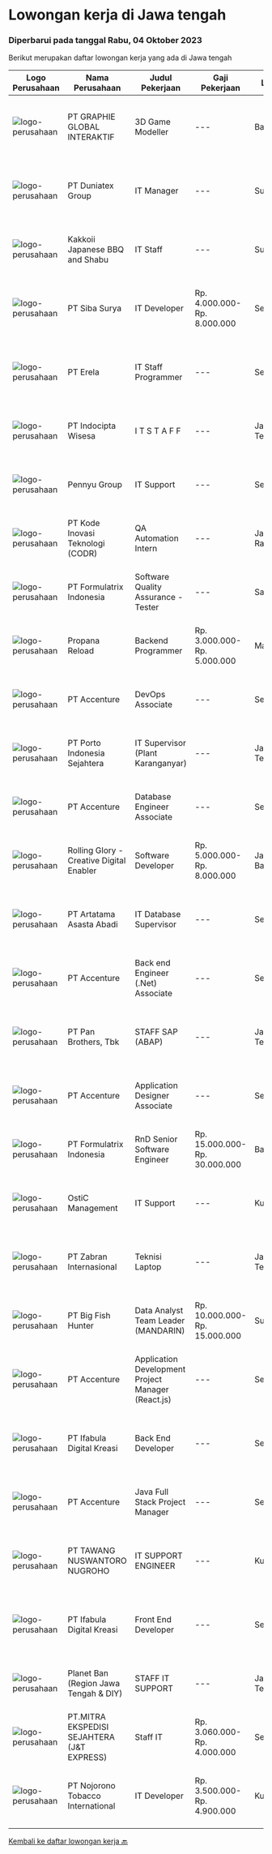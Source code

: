 
  # Lowongan kerja di Jawa tengah

  ### Diperbarui pada tanggal Rabu, 04 Oktober 2023

  Berikut merupakan daftar lowongan kerja yang ada di Jawa tengah

  |Logo Perusahaan | Nama Perusahaan | Judul Pekerjaan | Gaji Pekerjaan | Lokasi | Deskripsi | Tanggal diunggah | Pranala |
  | -------------- | --------------- | --------------- | --------- | --------- | -------------- | ------- | ----------- |
  |![logo-perusahaan](https://image-service-cdn.seek.com.au/4cf2a680e40684f2c1e45f1d04725525a26ebc67/ee4dce1061f3f616224767ad58cb2fc751b8d2dc)|PT GRAPHIE GLOBAL INTERAKTIF|3D Game Modeller|---|Bali|Job Responsibilities: Creating 3D Model character for game Smoothing a 3D file Editing 3D File UV Unwrap texturing Humanoid Rigging Required Software...|Selasa, 03 Oktober 2023|https://www.jobstreet.co.id/id/job/3d-game-modeller-4486438?token=0~9e44d1ce-d0fc-4e64-b5a9-ce6a8bbca394&sectionRank=1&jobId=jobstreet-id-job-4486438|
|![logo-perusahaan](https://image-service-cdn.seek.com.au/9ae8aad4308070437402caaa983b8a7c2c573dc8/ee4dce1061f3f616224767ad58cb2fc751b8d2dc)|PT Duniatex Group|IT Manager|---|Surakarta|As an IT Manager, she/he must have an excellent skills and knowledge about system, programming, database knowledge, as well as leadership skills to...|Senin, 02 Oktober 2023|https://www.jobstreet.co.id/id/job/it-manager-4485122?token=0~9e44d1ce-d0fc-4e64-b5a9-ce6a8bbca394&sectionRank=2&jobId=jobstreet-id-job-4485122|
|![logo-perusahaan](https://image-service-cdn.seek.com.au/8c17790e23671e6fa74ff3ece5f13aeede5ce825/ee4dce1061f3f616224767ad58cb2fc751b8d2dc)|Kakkoii Japanese BBQ and Shabu|IT Staff|---|Surakarta|Usia 25 - 35 tahun Pendidikan minimal D3 Informatika Berpengalaman di bidangnya minimal 1 tahun Mampu trouble shooting computer Menguasai...|Selasa, 03 Oktober 2023|https://www.jobstreet.co.id/id/job/it-staff-4486410?token=0~9e44d1ce-d0fc-4e64-b5a9-ce6a8bbca394&sectionRank=3&jobId=jobstreet-id-job-4486410|
|![logo-perusahaan](https://image-service-cdn.seek.com.au/f8941ef30182eb55b36098f3e149aabdeb319b30/ee4dce1061f3f616224767ad58cb2fc751b8d2dc)|PT Siba Surya|IT Developer|Rp. 4.000.000-Rp. 8.000.000|Semarang|IT Developer StaffJobdescs: Melakukan maintain program yang sudah ada Membuat proyek program baru sesuai kebutuhan perusahaan Requirements: Usia maks....|Senin, 02 Oktober 2023|https://www.jobstreet.co.id/id/job/it-developer-4486203?token=0~9e44d1ce-d0fc-4e64-b5a9-ce6a8bbca394&sectionRank=4&jobId=jobstreet-id-job-4486203|
|![logo-perusahaan](https://image-service-cdn.seek.com.au/cc8d8c9f0ba1f73a44b17955bdd729eab0a12a93/ee4dce1061f3f616224767ad58cb2fc751b8d2dc)|PT Erela|IT Staff Programmer|---|Semarang|Kualifikasi: Lulusan D3 / S1 Informatika Fresh graduate atau berpengalaman Menguasai pemrograman website (PHP, jQuery) Menguasai query database...|Selasa, 03 Oktober 2023|https://www.jobstreet.co.id/id/job/it-staff-programmer-4486425?token=0~9e44d1ce-d0fc-4e64-b5a9-ce6a8bbca394&sectionRank=5&jobId=jobstreet-id-job-4486425|
|![logo-perusahaan](https://i.ibb.co/sqvTCh9/112815900-stock-vector-no-image-available-icon-flat-vector.webp)|PT Indocipta Wisesa|I T  S T A F F|---|Jawa Tengah|Perusahaan manufactur coating &amp; adhesive di Semarang, mengajak bergabung kandidat yang antusias sebagai :I T STAFFKualifikasi D3 / S1 Ilmu...|Senin, 02 Oktober 2023|https://www.jobstreet.co.id/id/job/i-t-s-t-a-f-f-4485023?token=0~9e44d1ce-d0fc-4e64-b5a9-ce6a8bbca394&sectionRank=6&jobId=jobstreet-id-job-4485023|
|![logo-perusahaan](https://image-service-cdn.seek.com.au/0795e7d893a4b3722cfb89bb3b11356aac592fcd/ee4dce1061f3f616224767ad58cb2fc751b8d2dc)|Pennyu Group|IT Support|---|Semarang|Requirements :- Candidate must possess at least a Bachelor's degree (Any Major in Computer Science, Informatics, or Computer Engineering is highly...|Rabu, 27 September 2023|https://www.jobstreet.co.id/id/job/it-support-4482189?token=0~9e44d1ce-d0fc-4e64-b5a9-ce6a8bbca394&sectionRank=7&jobId=jobstreet-id-job-4482189|
|![logo-perusahaan](https://image-service-cdn.seek.com.au/f9a43488fb6cd9c390e0bc30837cba2409c40d5b/ee4dce1061f3f616224767ad58cb2fc751b8d2dc)|PT Kode Inovasi Teknologi (CODR)|QA Automation Intern|---|Jakarta Raya|Job Description: Write test scripts to automate complex test cases and scenarios for web and/or mobile applications Implement strategy for quality...|Jumat, 29 September 2023|https://www.jobstreet.co.id/id/job/qa-automation-intern-4484164?token=0~9e44d1ce-d0fc-4e64-b5a9-ce6a8bbca394&sectionRank=8&jobId=jobstreet-id-job-4484164|
|![logo-perusahaan](https://image-service-cdn.seek.com.au/e68aac730da390a16ce750d09b06eaca69364b55/ee4dce1061f3f616224767ad58cb2fc751b8d2dc)|PT Formulatrix Indonesia|Software Quality Assurance - Tester|---|Salatiga|Headquartered in Dubai, United Arab Emirates, FORMULATRIX is fast growing robotic automation equipment manufacturer and software solutions provider to...|Senin, 02 Oktober 2023|https://www.jobstreet.co.id/id/job/software-quality-assurance-tester-4485408?token=0~9e44d1ce-d0fc-4e64-b5a9-ce6a8bbca394&sectionRank=9&jobId=jobstreet-id-job-4485408|
|![logo-perusahaan](https://image-service-cdn.seek.com.au/8841dfb2235f48b9f4a61a6c657704c60e1ee911/ee4dce1061f3f616224767ad58cb2fc751b8d2dc)|Propana Reload|Backend Programmer|Rp. 3.000.000-Rp. 5.000.000|Magelang|Kualifikasi: Pendidikan Minimal S1 Teknik Informatika IPK Minimal 3.25 Berpengalaman Minimal 1-2 tahun (Diutamakan) Mampu Mengintegrasikan API Bahasa...|Jumat, 29 September 2023|https://www.jobstreet.co.id/id/job/backend-programmer-4482992?token=0~9e44d1ce-d0fc-4e64-b5a9-ce6a8bbca394&sectionRank=10&jobId=jobstreet-id-job-4482992|
|![logo-perusahaan](https://image-service-cdn.seek.com.au/1c2e28fa09a87d89b9dac6106fdc6fa435c484bb/ee4dce1061f3f616224767ad58cb2fc751b8d2dc)|PT Accenture|DevOps Associate|---|Semarang|Support our clients in achieving the benefits that DevOps can offer Design and implement DevOps platform which covers areas such as build automation,...|Kamis, 28 September 2023|https://www.jobstreet.co.id/id/job/devops-associate-4483265?token=0~9e44d1ce-d0fc-4e64-b5a9-ce6a8bbca394&sectionRank=11&jobId=jobstreet-id-job-4483265|
|![logo-perusahaan](https://image-service-cdn.seek.com.au/d12aaa52d90c73bc0b3a659810e789eafc81aeb3/ee4dce1061f3f616224767ad58cb2fc751b8d2dc)|PT Porto Indonesia Sejahtera|IT Supervisor (Plant Karanganyar)|---|Jawa Tengah|Deskripsi pekerjaan: Maintenance dan instalasi Software/hardware PC, Jaringan komputer access point, router, (WAN, LAN, VPN). Troubleshooting...|Senin, 25 September 2023|https://www.jobstreet.co.id/id/job/it-supervisor-plant-karanganyar-4480280?token=0~9e44d1ce-d0fc-4e64-b5a9-ce6a8bbca394&sectionRank=12&jobId=jobstreet-id-job-4480280|
|![logo-perusahaan](https://image-service-cdn.seek.com.au/1c2e28fa09a87d89b9dac6106fdc6fa435c484bb/ee4dce1061f3f616224767ad58cb2fc751b8d2dc)|PT Accenture|Database Engineer Associate|---|Semarang|Perform ETL data migration by extracting from various sources then transforming data obtained to a specified format/calculation and finally loading...|Kamis, 28 September 2023|https://www.jobstreet.co.id/id/job/database-engineer-associate-4483264?token=0~9e44d1ce-d0fc-4e64-b5a9-ce6a8bbca394&sectionRank=13&jobId=jobstreet-id-job-4483264|
|![logo-perusahaan](https://image-service-cdn.seek.com.au/5959c6c0a975dd0c1093495df1aefba5c8f60f57/ee4dce1061f3f616224767ad58cb2fc751b8d2dc)|Rolling Glory - Creative Digital Enabler|Software Developer|Rp. 5.000.000-Rp. 8.000.000|Jawa Barat|Responsibilities : Collaborate in digital product development with Project Manager, team, and stakeholders. Analyze, plan, and design software based...|Selasa, 26 September 2023|https://www.jobstreet.co.id/id/job/software-developer-4481032?token=0~9e44d1ce-d0fc-4e64-b5a9-ce6a8bbca394&sectionRank=14&jobId=jobstreet-id-job-4481032|
|![logo-perusahaan](https://image-service-cdn.seek.com.au/9462de82dbaea67828c85e97d424d4d458e30e71/ee4dce1061f3f616224767ad58cb2fc751b8d2dc)|PT Artatama Asasta Abadi|IT Database Supervisor|---|Semarang|Responsibilities include:  Database Administrator Data Analyst System Analyst IT Support &amp; Security Melakukan service dan pemeliharaan hardware...|Jumat, 22 September 2023|https://www.jobstreet.co.id/id/job/it-database-supervisor-4478100?token=0~9e44d1ce-d0fc-4e64-b5a9-ce6a8bbca394&sectionRank=15&jobId=jobstreet-id-job-4478100|
|![logo-perusahaan](https://image-service-cdn.seek.com.au/1c2e28fa09a87d89b9dac6106fdc6fa435c484bb/ee4dce1061f3f616224767ad58cb2fc751b8d2dc)|PT Accenture|Back end Engineer (.Net) Associate|---|Semarang|Work with Project management and solution architects to estimate and scope out projects. Work with frontend development team to create and optimize...|Rabu, 20 September 2023|https://www.jobstreet.co.id/id/job/back-end-engineer-.net-associate-4475766?token=0~9e44d1ce-d0fc-4e64-b5a9-ce6a8bbca394&sectionRank=16&jobId=jobstreet-id-job-4475766|
|![logo-perusahaan](https://image-service-cdn.seek.com.au/246ed43127dc50d6ad4ae2ecd45f339fcbb449d1/ee4dce1061f3f616224767ad58cb2fc751b8d2dc)|PT Pan Brothers, Tbk|STAFF SAP (ABAP)|---|Jawa Tengah|Bertanggung jawab untuk membuat coding semua RICEF yang diminta functional.Persyaratan:Pendidikan minimal D3 Teknik Informatika, Sistem InformasiPaham...|Rabu, 20 September 2023|https://www.jobstreet.co.id/id/job/staff-sap-abap-4476156?token=0~9e44d1ce-d0fc-4e64-b5a9-ce6a8bbca394&sectionRank=17&jobId=jobstreet-id-job-4476156|
|![logo-perusahaan](https://image-service-cdn.seek.com.au/1c2e28fa09a87d89b9dac6106fdc6fa435c484bb/ee4dce1061f3f616224767ad58cb2fc751b8d2dc)|PT Accenture|Application Designer Associate|---|Semarang|Ownership of technical designs, code development, and component test execution to demonstrate alignment to the functional specification. Using...|Rabu, 20 September 2023|https://www.jobstreet.co.id/id/job/application-designer-associate-4475778?token=0~9e44d1ce-d0fc-4e64-b5a9-ce6a8bbca394&sectionRank=18&jobId=jobstreet-id-job-4475778|
|![logo-perusahaan](https://image-service-cdn.seek.com.au/e68aac730da390a16ce750d09b06eaca69364b55/ee4dce1061f3f616224767ad58cb2fc751b8d2dc)|PT Formulatrix Indonesia|RnD Senior Software Engineer|Rp. 15.000.000-Rp. 30.000.000|Bandung|Headquartered in Dubai, United Arab Emirates, Formulatrix is a fast-growing robotic automation equipment manufacturer and software solutions provider...|Kamis, 21 September 2023|https://www.jobstreet.co.id/id/job/rnd-senior-software-engineer-4476769?token=0~9e44d1ce-d0fc-4e64-b5a9-ce6a8bbca394&sectionRank=19&jobId=jobstreet-id-job-4476769|
|![logo-perusahaan](https://i.ibb.co/sqvTCh9/112815900-stock-vector-no-image-available-icon-flat-vector.webp)|OstiC Management|IT Support|---|Kudus|Kualifikasi : Usia Maks 30 tahun (min DIII/S1 Teknik Komputer / Teknik Informatika). Mempunyai pengalaman minimal 2 tahun dibidang IT Mampu bekerja...|Sabtu, 16 September 2023|https://www.jobstreet.co.id/id/job/it-support-4471735?token=0~9e44d1ce-d0fc-4e64-b5a9-ce6a8bbca394&sectionRank=20&jobId=jobstreet-id-job-4471735|
|![logo-perusahaan](https://image-service-cdn.seek.com.au/2fa0b1687e37a77612dfa5c3dc8727b15099a71c/ee4dce1061f3f616224767ad58cb2fc751b8d2dc)|PT Zabran Internasional|Teknisi Laptop|---|Jawa Tengah|Tanggung Jawab Pekerjaan : Mengidentifikasi dan memecahkan masalah perangkat keras dan perangkat lunak laptop,  Menginstal dan mengonfigurasi...|Senin, 25 September 2023|https://www.jobstreet.co.id/id/job/teknisi-laptop-1037037346?token=0~9e44d1ce-d0fc-4e64-b5a9-ce6a8bbca394&sectionRank=21&jobId=jobstreet-id-job-1037037346|
|![logo-perusahaan](https://image-service-cdn.seek.com.au/b55a4eea6fd6adbb212aca64e6e0625282e09481/ee4dce1061f3f616224767ad58cb2fc751b8d2dc)|PT Big Fish Hunter|Data Analyst Team Leader (MANDARIN)|Rp. 10.000.000-Rp. 15.000.000|Surakarta|Responsibilities : Supervise and ensure employees understand the tasks being given and complete the tasks well Crosscheck data processed by staff...|Rabu, 20 September 2023|https://www.jobstreet.co.id/id/job/data-analyst-team-leader-mandarin-4475973?token=0~9e44d1ce-d0fc-4e64-b5a9-ce6a8bbca394&sectionRank=22&jobId=jobstreet-id-job-4475973|
|![logo-perusahaan](https://image-service-cdn.seek.com.au/1c2e28fa09a87d89b9dac6106fdc6fa435c484bb/ee4dce1061f3f616224767ad58cb2fc751b8d2dc)|PT Accenture|Application Development Project Manager (React.js)|---|Semarang|Bring the latest innovation and technology ideas in order to plan, deliver and execute of one or more Technology projects and programs for Accenture...|Senin, 18 September 2023|https://www.jobstreet.co.id/id/job/application-development-project-manager-react.js-4473450?token=0~9e44d1ce-d0fc-4e64-b5a9-ce6a8bbca394&sectionRank=23&jobId=jobstreet-id-job-4473450|
|![logo-perusahaan](https://image-service-cdn.seek.com.au/cd369a441ee3dd5db7861adc0122696ef73c1176/ee4dce1061f3f616224767ad58cb2fc751b8d2dc)|PT Ifabula Digital Kreasi|Back End Developer|---|Semarang|Candidate must possess at least Bachelor Degree from relevant major Good understanding of programming language fundamentals and concepts Have a basic...|Senin, 18 September 2023|https://www.jobstreet.co.id/id/job/back-end-developer-4472708?token=0~9e44d1ce-d0fc-4e64-b5a9-ce6a8bbca394&sectionRank=24&jobId=jobstreet-id-job-4472708|
|![logo-perusahaan](https://image-service-cdn.seek.com.au/1c2e28fa09a87d89b9dac6106fdc6fa435c484bb/ee4dce1061f3f616224767ad58cb2fc751b8d2dc)|PT Accenture|Java Full Stack Project Manager|---|Semarang|Bring the latest innovation and technology ideas in order to plan, deliver and execute of one or more Technology projects and programs for Accenture...|Senin, 18 September 2023|https://www.jobstreet.co.id/id/job/java-full-stack-project-manager-4473455?token=0~9e44d1ce-d0fc-4e64-b5a9-ce6a8bbca394&sectionRank=25&jobId=jobstreet-id-job-4473455|
|![logo-perusahaan](https://image-service-cdn.seek.com.au/de89902e6786d94f0c4c43ad8fae75f1ae38c052/ee4dce1061f3f616224767ad58cb2fc751b8d2dc)|PT TAWANG NUSWANTORO NUGROHO|IT SUPPORT ENGINEER|---|Kudus|Menginstal dan mengkonfigurasikan software, hardware, sistem, network jaringan, printer, dan scanner. Memantau dan memelihara sistem dan jaringan...|Rabu, 13 September 2023|https://www.jobstreet.co.id/id/job/it-support-engineer-4468640?token=0~9e44d1ce-d0fc-4e64-b5a9-ce6a8bbca394&sectionRank=26&jobId=jobstreet-id-job-4468640|
|![logo-perusahaan](https://image-service-cdn.seek.com.au/cd369a441ee3dd5db7861adc0122696ef73c1176/ee4dce1061f3f616224767ad58cb2fc751b8d2dc)|PT Ifabula Digital Kreasi|Front End Developer|---|Semarang|- Candidate must possess at least Bachelor Degree from relevant major- Good understanding of programming language fundamentals and concepts- Have a...|Senin, 18 September 2023|https://www.jobstreet.co.id/id/job/front-end-developer-4472716?token=0~9e44d1ce-d0fc-4e64-b5a9-ce6a8bbca394&sectionRank=27&jobId=jobstreet-id-job-4472716|
|![logo-perusahaan](https://i.ibb.co/sqvTCh9/112815900-stock-vector-no-image-available-icon-flat-vector.webp)|Planet Ban (Region Jawa Tengah & DIY)|STAFF IT SUPPORT|---|Jawa Tengah|Kualifikasi : Usia maksimal 25 tahun Pendidikan min SMK (T. Komputer &amp; Jaringan) Mampu melakukan troubleshooting perangkat IT &amp; Software...|Minggu, 17 September 2023|https://www.jobstreet.co.id/id/job/staff-it-support-1036963018?token=0~9e44d1ce-d0fc-4e64-b5a9-ce6a8bbca394&sectionRank=28&jobId=jobstreet-id-job-1036963018|
|![logo-perusahaan](https://image-service-cdn.seek.com.au/f8662ea2f2d23411d23e5a0ddc90c126cccad623/ee4dce1061f3f616224767ad58cb2fc751b8d2dc)|PT.MITRA EKSPEDISI SEJAHTERA (J&T EXPRESS)|Staff IT|Rp. 3.060.000-Rp. 4.000.000|Semarang|Kami J&amp;T Jawa TengahSaat ini sedang membutuhkan para talenta yang memiliki kemampuan dan pengalaman pada bidang IT dengan kriteria : Pendidikan...|Selasa, 12 September 2023|https://www.jobstreet.co.id/id/job/staff-it-4467602?token=0~9e44d1ce-d0fc-4e64-b5a9-ce6a8bbca394&sectionRank=29&jobId=jobstreet-id-job-4467602|
|![logo-perusahaan](https://image-service-cdn.seek.com.au/08389aeb2ffc9498fdfad76b66affeeff7134ed8/ee4dce1061f3f616224767ad58cb2fc751b8d2dc)|PT Nojorono Tobacco International|IT Developer|Rp. 3.500.000-Rp. 4.900.000|Kudus|Job Description : Mengembangkan aplikasi berbasis web dengan framework yang telah ditentukan. Berkolaborasi dengan anggota tim lainnya untuk...|Rabu, 13 September 2023|https://www.jobstreet.co.id/id/job/it-developer-4468915?token=0~9e44d1ce-d0fc-4e64-b5a9-ce6a8bbca394&sectionRank=30&jobId=jobstreet-id-job-4468915|


  [Kembali ke daftar lowongan kerja 🔙](../README.md#daftar-lowongan-kerja)
  